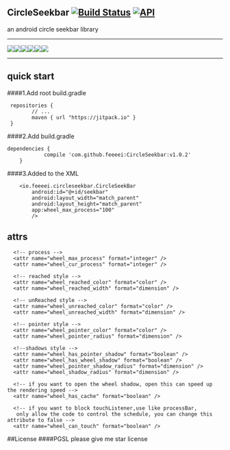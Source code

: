 ## CircleSeekbar [![Build Status](https://travis-ci.org/feeeei/CircleSeekbar.svg?branch=master)](https://travis-ci.org/feeeei/CircleSeekbar)  [![API](https://img.shields.io/badge/API-7%2B-brightgreen.svg?style=flat)](https://android-arsenal.com/api?level=7)
an android circle seekbar library

----
![](https://github.com/feeeei/CircleSeekbar/blob/master/gifs/style1.gif)![](https://github.com/feeeei/CircleSeekbar/blob/master/gifs/style2.gif)![](https://github.com/feeeei/CircleSeekbar/blob/master/gifs/withshadow.gif)![](https://github.com/feeeei/CircleSeekbar/blob/master/gifs/withtext.gif)![](https://github.com/feeeei/CircleSeekbar/blob/master/gifs/download.gif)![](https://github.com/feeeei/CircleSeekbar/blob/master/gifs/union.gif)

----

## quick start
####1.Add root build.gradle
```
 repositories {
        // ...
        maven { url "https://jitpack.io" }
 }
```
####2.Add build.gradle
```
dependencies {
	        compile 'com.github.feeeei:CircleSeekbar:v1.0.2'
	}
```
####3.Added to the XML
```
    <io.feeeei.circleseekbar.CircleSeekBar
        android:id="@+id/seekbar"
        android:layout_width="match_parent"
        android:layout_height="match_parent"
        app:wheel_max_process="100"
        />
```

## attrs
```
  <!-- process -->
  <attr name="wheel_max_process" format="integer" />
  <attr name="wheel_cur_process" format="integer" />
  
  <!-- reached style -->
  <attr name="wheel_reached_color" format="color" />
  <attr name="wheel_reached_width" format="dimension" />
  
  <!-- unReached style -->
  <attr name="wheel_unreached_color" format="color" />
  <attr name="wheel_unreached_width" format="dimension" />
  
  <!-- pointer style -->
  <attr name="wheel_pointer_color" format="color" />
  <attr name="wheel_pointer_radius" format="dimension" />
  
  <!--shadows style -->
  <attr name="wheel_has_pointer_shadow" format="boolean" />
  <attr name="wheel_has_wheel_shadow" format="boolean" />
  <attr name="wheel_pointer_shadow_radius" format="dimension" />
  <attr name="wheel_shadow_radius" format="dimension" />
  
  <!-- if you want to open the wheel shadow, open this can speed up the rendering speed -->
  <attr name="wheel_has_cache" format="boolean" />
  
  <!-- if you want to block touchListener,use like processBar,
   only allow the code to control the schedule, you can change this attribute to false -->
  <attr name="wheel_can_touch" format="boolean" />    
```

##License
####PGSL
  please give me star license

